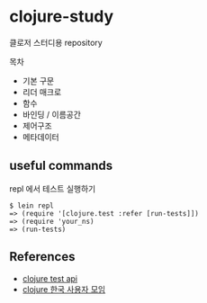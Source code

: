 # clojure-study

클로저 스터디용 repository


목차 

- 기본 구문
- 리더 매크로
- 함수
- 바인딩 / 이름공간 
- 제어구조 
- 메타데이터 


## useful commands 

repl 에서 테스트 실행하기 


	$ lein repl
	=> (require '[clojure.test :refer [run-tests]])
	=> (require 'your_ns)
	=> (run-tests)

## References 

- [clojure test api](http://richhickey.github.io/clojure/clojure.test-api.html)
- [clojure 한국 사용자 모임](http://clojure.or.kr/wiki/doku.php)
